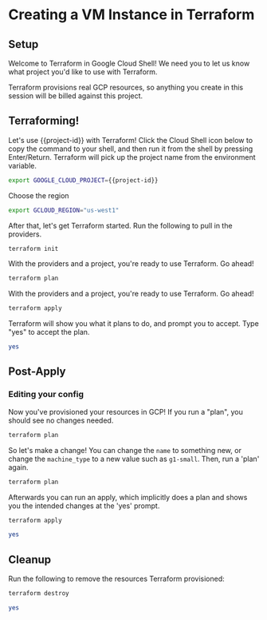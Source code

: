 # Creating a VM Instance in Terraform

## Setup

<walkthrough-author name="rileykarson@google.com" analyticsId="UA-125550242-1" tutorialName="instance_with_ip" repositoryUrl="https://github.com/terraform-google-modules/docs-examples"></walkthrough-author>

Welcome to Terraform in Google Cloud Shell! We need you to let us know what project you'd like to use with Terraform.

<walkthrough-project-billing-setup></walkthrough-project-billing-setup>

Terraform provisions real GCP resources, so anything you create in this session will be billed against this project.

## Terraforming!

Let's use {{project-id}} with Terraform! Click the Cloud Shell icon below to copy the command
to your shell, and then run it from the shell by pressing Enter/Return. Terraform will pick up
the project name from the environment variable.

```bash
export GOOGLE_CLOUD_PROJECT={{project-id}}
```

Choose the region
```bash
export GCLOUD_REGION="us-west1"
```

After that, let's get Terraform started. Run the following to pull in the providers.

```bash
terraform init
```

With the providers and a project, you're ready to use Terraform. Go ahead!

```bash
terraform plan
```

With the providers and a project, you're ready to use Terraform. Go ahead!

```bash
terraform apply
```

Terraform will show you what it plans to do, and prompt you to accept. Type "yes" to accept the plan.

```bash
yes
```


## Post-Apply

### Editing your config

Now you've provisioned your resources in GCP! If you run a "plan", you should see no changes needed.

```bash
terraform plan
```

So let's make a change! You can change the `name` to something new, or change the `machine_type` to
a new value such as `g1-small`. 
Then, run a 'plan' again.

```bash
terraform plan
```

Afterwards you can run an apply, which implicitly does a plan and shows you the intended changes
at the 'yes' prompt.

```bash
terraform apply
```

```bash
yes
```

## Cleanup

Run the following to remove the resources Terraform provisioned:

```bash
terraform destroy
```
```bash
yes
```
